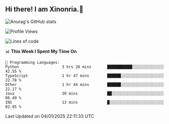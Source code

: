 ## Hi there! I am Xinonria.👋

![Anurag's GitHub stats](https://status-git-main-xinonrias-projects-f26540e3.vercel.app/api?username=xinonria&hide=stars,issues)

<!--START_SECTION:waka-->
![Profile Views](http://img.shields.io/badge/Profile%20Views-1-blue)

![Lines of code](https://img.shields.io/badge/From%20Hello%20World%20I%27ve%20Written-941.2%20thousand%20lines%20of%20code-blue)

📊 **This Week I Spent My Time On** 

```text
💬 Programming Languages: 
Python                   3 hrs 20 mins       ███████████░░░░░░░░░░░░░░   42.55 % 
TypeScript               1 hr 47 mins        ██████░░░░░░░░░░░░░░░░░░░   22.78 % 
Other                    1 hr 44 mins        ██████░░░░░░░░░░░░░░░░░░░   22.17 % 
Java                     30 mins             ██░░░░░░░░░░░░░░░░░░░░░░░   06.49 % 
INI                      13 mins             █░░░░░░░░░░░░░░░░░░░░░░░░   02.95 % 
```


 Last Updated on 04/01/2025 22:11:33 UTC
<!--END_SECTION:waka-->

<!--
**xinonria/xinonria** is a ✨ _special_ ✨ repository because its `README.md` (this file) appears on your GitHub profile.

Here are some ideas to get you started:

- 🔭 I’m currently working on ...
- 🌱 I’m currently learning ...
- 👯 I’m looking to collaborate on ...
- 🤔 I’m looking for help with ...
- 💬 Ask me about ...
- 📫 How to reach me: ...
- 😄 Pronouns: ...
- ⚡ Fun fact: ...
-->
